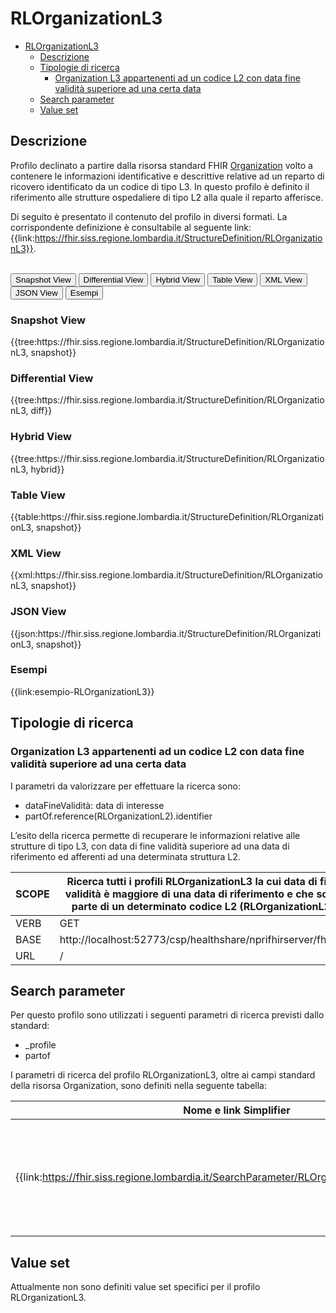 # RLOrganizationL3

- [RLOrganizationL3](#rlorganizationl3)
  - [Descrizione](#descrizione)
  - [Tipologie di ricerca](#tipologie-di-ricerca)
    - [Organization L3 appartenenti ad un codice L2 con data fine validità superiore ad una certa data](#organization-l3-appartenenti-ad-un-codice-l2-con-data-fine-validità-superiore-ad-una-certa-data)
  - [Search parameter](#search-parameter)
  - [Value set](#value-set)


## Descrizione

Profilo declinato a partire dalla risorsa standard FHIR [Organization](http://hl7.org/fhir/R4/organization.html) volto a contenere le informazioni identificative e descrittive relative ad un reparto di ricovero identificato da un codice di tipo L3. In questo profilo è definito il riferimento alle strutture ospedaliere di tipo L2 alla quale il reparto afferisce. 

Di seguito è presentato il contenuto del profilo in diversi formati. La corrispondente definizione è consultabile al seguente link: {{link:https://fhir.siss.regione.lombardia.it/StructureDefinition/RLOrganizationL3}}.

<br>
<div class="tab">
 <button class="tablinks active" onclick="openTab(event, 'Snapshot View')">Snapshot View</button>
  <button class="tablinks" onclick="openTab(event, 'Differential View')">Differential View</button>
  <button class="tablinks" onclick="openTab(event, 'Hybrid View')">Hybrid View</button>
   <button class="tablinks" onclick="openTab(event, 'Table View')">Table View</button>
   <button class="tablinks" onclick="openTab(event, 'XML View')">XML View</button>
  <button class="tablinks" onclick="openTab(event, 'JSON View')">JSON View</button>
  <button class="tablinks" onclick="openTab(event, 'Esempi')">Esempi</button>
</div>

<div id="Snapshot View" class="tabcontent" style="display:block">
  <h3>Snapshot View</h3>
{{tree:https://fhir.siss.regione.lombardia.it/StructureDefinition/RLOrganizationL3, snapshot}}
</div>

<div id="Differential View" class="tabcontent">
  <h3>Differential View</h3>
{{tree:https://fhir.siss.regione.lombardia.it/StructureDefinition/RLOrganizationL3, diff}}
</div>

<div id="Hybrid View" class="tabcontent">
  <h3>Hybrid View</h3>
{{tree:https://fhir.siss.regione.lombardia.it/StructureDefinition/RLOrganizationL3, hybrid}}
</div>

<div id="Table View" class="tabcontent">
  <h3>Table View</h3>
{{table:https://fhir.siss.regione.lombardia.it/StructureDefinition/RLOrganizationL3, snapshot}}
</div>

<div id="XML View" class="tabcontent">
  <h3>XML View</h3>
{{xml:https://fhir.siss.regione.lombardia.it/StructureDefinition/RLOrganizationL3, snapshot}}
</div>

<div id="JSON View" class="tabcontent">
  <h3>JSON View</h3>
{{json:https://fhir.siss.regione.lombardia.it/StructureDefinition/RLOrganizationL3, snapshot}}
</div>

<div id="Esempi" class="tabcontent">
  <h3>Esempi</h3>
{{link:esempio-RLOrganizationL3}}
<br>
</div>

<!-- ===================================================FINE SEZIONE=================================================== -->

## Tipologie di ricerca

### Organization L3 appartenenti ad un codice L2 con data fine validità superiore ad una certa data
I parametri da valorizzare per effettuare la ricerca sono:
-	dataFineValidità: data di interesse
-	partOf.reference(RLOrganizationL2).identifier

L’esito della ricerca permette di recuperare le informazioni relative alle strutture di tipo L3,  con data di fine validità superiore ad una data di riferimento ed afferenti ad una determinata struttura L2.

| SCOPE | Ricerca tutti i profili RLOrganizationL3 la cui data di fine validità è maggiore di una data di riferimento e che sono parte di un determinato codice L2 (RLOrganizationL2)    |
|---|---|
| VERB | GET |
| BASE | http://localhost:52773/csp/healthshare/nprifhirserver/fhir/r4    |
| URL | /    |

<!-- ===================================================FINE SEZIONE=================================================== -->

## Search parameter
Per questo profilo sono utilizzati i seguenti parametri di ricerca previsti dallo standard: 
- _profile
- partof

I parametri di ricerca del profilo RLOrganizationL3, oltre ai campi standard della risorsa Organization, sono definiti nella seguente tabella:

| Nome e link Simplifier | Descrizione | Codice |
|---|---|---|
| {{link:https://fhir.siss.regione.lombardia.it/SearchParameter/RLOrganizationDataInizioValidita}} | Parametro di ricerca di strutture SISS di livello 1 e livello   2 specificando la data di inserimento. | dataInizioValidita |

<!-- ===================================================FINE SEZIONE=================================================== -->

## Value set

Attualmente non sono definiti value set specifici per il profilo RLOrganizationL3.
